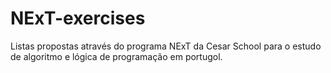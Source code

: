 # NExT-exercises
Listas propostas através do programa NExT da Cesar School para o estudo de algoritmo e lógica de programação em portugol.
